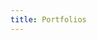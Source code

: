 ```yaml
---
title: Portfolios
---
```

<!-- <vue-particles color="#787f85" :particleOpacity="0.4" :particlesNumber="30" shapeType="triangle" linesColor="#787f85"  ></vue-particles> -->


<!-- Portfolios
  <div class="start">
      <div class="imgContainer">
          <img src="/pics/pac-man-new.gif" alt="!">
          <br>
          <video src="/videos/MOOCPlatform.mov" autoplay width="800"></video>
      </div>
      <div class="gifContainer">
        <img src="/pics/portfolios/VM-1.gif" alt="1" width="400">
        <img src="/pics/portfolios/VM-2.gif" alt="1" width="400">
        <img src="/pics/portfolios/VM-3.gif" alt="1" width="400" >
        <img src="/pics/portfolios/VM-4.gif" alt="1" width="400">
      </div>
  </div> -->
  <Portfolio/>

<GetStarted/>
<!-- <Portfolio/> -->


<style lang="stylus" scoped>
p
  font-size 20px

#particles-js
  position: absolute;
  z-index: 1;
  width: 90%
  height: 80%


.content-wrapper
  max-width:1000px !important;

.indexImg  
  transition: all 0.8s cubic-bezier(0.165, 0.84, 0.44, 1)
  border-radius: 5px
  position: relative
  z-index: 2 !important
  &:hover
    transform: scale(1.02, 1.02) 
    &:after
      opacity: 1
  &:after
    box-shadow: 0 5px 15px rgba(0, 0, 0, 0.3)
    opacity: 0
    /* -webkit-transition: all 0.8s cubic-bezier(0.165, 0.84, 0.44, 1) */
    transition: all 0.8s cubic-bezier(0.165, 0.84, 0.44, 1)

@media (max-width: $MQMobile)
  .content-wrapper
    background: url(/background.JPG) !important
  .beginning
    margin-top 0 !important
    padding-top 50px !important
    /* text-align center */
  .indexImg
    float:none !important
    margin-top 10px !important
    width: 100% !important
    
  
</style>

